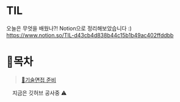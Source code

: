 # TIL
오늘은 무엇을 배웠나?! Notion으로 정리해보았습니다 :)  <br>
https://www.notion.so/TIL-d43cb4d838b44c15b1b49ac402ffddbb

# 🍇목차

> [📓기술면접 준비](https://www.notion.so/594bb3ed76c643ffbcfeb6783a4f380f?v=1f7dce6292b24da093fb29864f024f60)  

&nbsp;
&nbsp;
지금은 깃허브 공사중 ⚠️
